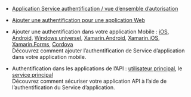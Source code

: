 + [Application Service authentification / vue d’ensemble d’autorisation](../articles/app-service/app-service-authentication-overview.md)

+ [Ajouter une authentification pour une application Web](../articles/app-service-web/app-service-web-get-started-2.md#authenticate-your-users)

+ Ajouter une authentification dans votre application Mobile : [iOS][ios-get-started-users], [Android][android-get-started-users], [Windows universel][windows-get-started-users], [Xamarin.Android][xamarin-android-get-started-users], [Xamarin.iOS][xamarin-ios-get-started-users], [Xamarin.Forms][xamarin-forms-get-started-users], [Cordova][cordova-get-started-users]  
Découvrez comment ajouter l’authentification de Service d’application dans votre application mobile.

+ Authentification dans les applications de l’API : [utilisateur principal](../articles/app-service-api/app-service-api-dotnet-user-principal-auth.md), le [service principal](../articles/app-service-api/app-service-api-dotnet-service-principal-auth.md)  
Découvrez comment sécuriser votre application API à l’aide de l’authentification du Service d’application.

[android-get-started-users]: ../articles/app-service-mobile/app-service-mobile-android-get-started-users.md
[cordova-get-started-users]: ../articles/app-service-mobile/app-service-mobile-cordova-get-started-users.md
[windows-get-started-users]: ../articles/app-service-mobile/app-service-mobile-windows-store-dotnet-get-started-users.md
[xamarin-ios-get-started-users]: ../articles/app-service-mobile/app-service-mobile-xamarin-ios-get-started-users.md
[xamarin-android-get-started-users]: ../articles/app-service-mobile/app-service-mobile-xamarin-android-get-started-users.md
[ios-get-started-users]: ../articles/app-service-mobile/app-service-mobile-ios-get-started-users.md
[xamarin-forms-get-started-users]: ../articles/app-service-mobile/app-service-mobile-xamarin-forms-get-started-users.md
